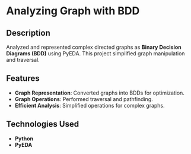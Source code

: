 # Analyzing Graph with BDD

## Description  
Analyzed and represented complex directed graphs as **Binary Decision Diagrams (BDD)** using PyEDA. This project simplified graph manipulation and traversal.

## Features  
- **Graph Representation**: Converted graphs into BDDs for optimization.  
- **Graph Operations**: Performed traversal and pathfinding.  
- **Efficient Analysis**: Simplified operations for complex graphs.  

## Technologies Used  
- **Python**  
- **PyEDA**  
